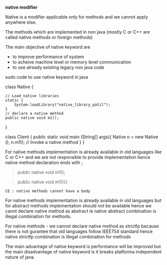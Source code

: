 **native modifier**


Native is a modifier applicable only for methods and we cannot apply anywhere else.

The methods which are implemented in non java (mostly C or C++ are called native methods or foreign methods)

The main objective of native keyword are 

- to improve performance of system
- to acheive machine level or memory level communication
- to use already existing legacy non java code


sudo code to use native keyword in java


class Native {

    // Load native libraries
    static {
        System.loadLibrary("native_library_patil");
    }
    // declare a native method
    public native void m1();
}

class Client {
    public static void main (String[] args){
        Native n = new Native ();
        n.m1(); // Invoke a native method
    }
}


For native methods implementation is already available in old languages like C or C++ and we are not responsible to provide implementation hence native method declaration ends with ;


> public native void m1();

> public native void m1(){}

```
CE : native methods cannot have a body
```


For native methods implementation is already available in old languages but for abstract methods implementation should not be available hence we cannt declare native method as abstract ie native abstract combination is illegal combination for methods.


For native methods - we cannot declare native method as strictfp because there is not gurantee that old languages follow IEEE754 standard hence native strictfp combination is illegal combination for methods


The main advantage of native keyword is performance will be improved but the main disadvantage of native keyword is it breaks platforma independent nature of java.





